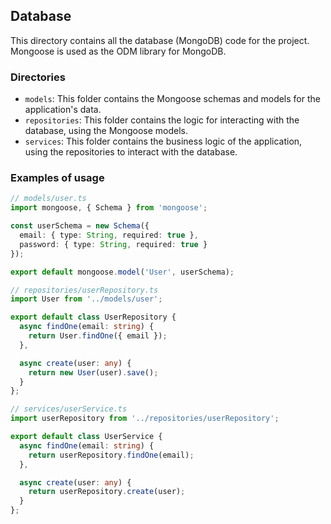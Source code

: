 ## Database

This directory contains all the database (MongoDB) code for the project. Mongoose is used as the ODM library for MongoDB.

### Directories

- `models`: This folder contains the Mongoose schemas and models for the application's data.
- `repositories`: This folder contains the logic for interacting with the database, using the Mongoose models.
- `services`: This folder contains the business logic of the application, using the repositories to interact with the database.

### Examples of usage

```typescript
// models/user.ts
import mongoose, { Schema } from 'mongoose';

const userSchema = new Schema({
  email: { type: String, required: true },
  password: { type: String, required: true }
});

export default mongoose.model('User', userSchema);

// repositories/userRepository.ts
import User from '../models/user';

export default class UserRepository {
  async findOne(email: string) {
    return User.findOne({ email });
  },

  async create(user: any) {
    return new User(user).save();
  }
};

// services/userService.ts
import userRepository from '../repositories/userRepository';

export default class UserService {
  async findOne(email: string) {
    return userRepository.findOne(email);
  },

  async create(user: any) {
    return userRepository.create(user);
  }
};
```
